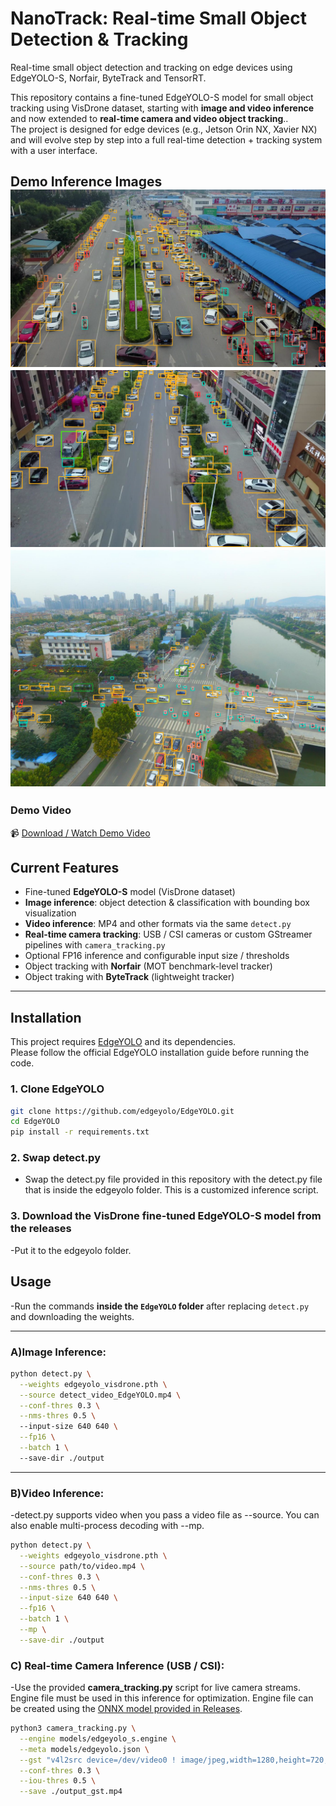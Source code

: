 # NanoTrack: Real-time Small Object Detection & Tracking

Real-time small object detection and tracking on edge devices using EdgeYOLO-S, Norfair, ByteTrack and TensorRT.

This repository contains a fine-tuned EdgeYOLO-S model for small object tracking using VisDrone dataset, starting with **image and video inference** and now extended to **real-time camera and video object tracking**..  
The project is designed for edge devices (e.g., Jetson Orin NX, Xavier NX) and will evolve step by step into a full real-time detection + tracking system with a user interface.
## Demo Inference Images ![Inference 1](example_inferences/edgeYOLO_gh_example.png) ![Inference 2](example_inferences/edgeYOLO_gh_example_1.png) ![Inference 3](example_inferences/edgeYOLO_gh_example2.png)
### Demo Video
📹 [Download / Watch Demo Video](example_inferences/output_video.mp4)



## Current Features
- Fine-tuned **EdgeYOLO-S** model (VisDrone dataset)
- **Image inference**: object detection & classification with bounding box visualization
- **Video inference**: MP4 and other formats via the same `detect.py`
- **Real-time camera tracking**: USB / CSI cameras or custom GStreamer pipelines with `camera_tracking.py`
- Optional FP16 inference and configurable input size / thresholds
- Object tracking with **Norfair** (MOT benchmark-level tracker)
- Object traking with **ByteTrack** (lightweight tracker)
---

## Installation

This project requires [EdgeYOLO](https://github.com/edgeyolo/EdgeYOLO) and its dependencies.  
Please follow the official EdgeYOLO installation guide before running the code.

### 1. Clone EdgeYOLO
```bash
git clone https://github.com/edgeyolo/EdgeYOLO.git
cd EdgeYOLO
pip install -r requirements.txt
```
### 2. Swap detect.py
- Swap the detect.py file provided in this repository with the detect.py file that is inside the edgeyolo folder. This is a customized inference script. 

### 3. Download the VisDrone fine-tuned EdgeYOLO-S model from the releases
-Put it to the edgeyolo folder.

## Usage
-Run the commands **inside the `EdgeYOLO` folder** after replacing `detect.py` and downloading the weights.

---

### A)Image Inference:
```bash
python detect.py \
  --weights edgeyolo_visdrone.pth \
  --source detect_video_EdgeYOLO.mp4 \
  --conf-thres 0.3 \
  --nms-thres 0.5 \ 
  --input-size 640 640 \
  --fp16 \
  --batch 1 \ 
  --save-dir ./output 
```
---


### B)Video Inference:

-detect.py supports video when you pass a video file as --source. You can also enable multi-process decoding with --mp.
```bash
python detect.py \
  --weights edgeyolo_visdrone.pth \
  --source path/to/video.mp4 \
  --conf-thres 0.3 \
  --nms-thres 0.5 \
  --input-size 640 640 \
  --fp16 \
  --batch 1 \
  --mp \
  --save-dir ./output

```
### C) Real-time Camera Inference (USB / CSI):
-Use the provided **camera_tracking.py** script for live camera streams. Engine file must be used in this inference for optimization. Engine file can be created using the [ONNX model provided in Releases](https://github.com/ulassakin/realtime-edge-small-object-tracking/releases/download/v0.2/edgeyolo_s.onnx.zip).

```bash
python3 camera_tracking.py \
  --engine models/edgeyolo_s.engine \
  --meta models/edgeyolo.json \
  --gst "v4l2src device=/dev/video0 ! image/jpeg,width=1280,height=720,framerate=30/1 ! jpegdec ! videoconvert ! video/x-raw,format=BGR ! appsink drop=true sync=false" \
  --conf-thres 0.3 \
  --iou-thres 0.5 \
  --save ./output_gst.mp4


```
